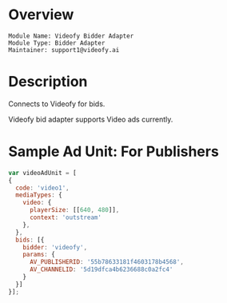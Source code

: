 # Overview

```
Module Name: Videofy Bidder Adapter
Module Type: Bidder Adapter
Maintainer: support1@videofy.ai
```

# Description

Connects to Videofy for bids.

Videofy bid adapter supports Video ads currently.

# Sample Ad Unit: For Publishers
```javascript
var videoAdUnit = [
{
  code: 'video1',
  mediaTypes: {
    video: {
      playerSize: [[640, 480]],
      context: 'outstream'
    },
  },
  bids: [{
    bidder: 'videofy',
    params: {
      AV_PUBLISHERID: '55b78633181f4603178b4568',
      AV_CHANNELID: '5d19dfca4b6236688c0a2fc4'
    }
  }]
}];
```

```
